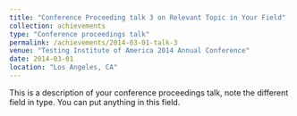 ```yaml
---
title: "Conference Proceeding talk 3 on Relevant Topic in Your Field"
collection: achievements
type: "Conference proceedings talk"
permalink: /achievements/2014-03-01-talk-3
venue: "Testing Institute of America 2014 Annual Conference"
date: 2014-03-01
location: "Los Angeles, CA"
---
```


This is a description of your conference proceedings talk, note the different field in type. You can put anything in this field.
